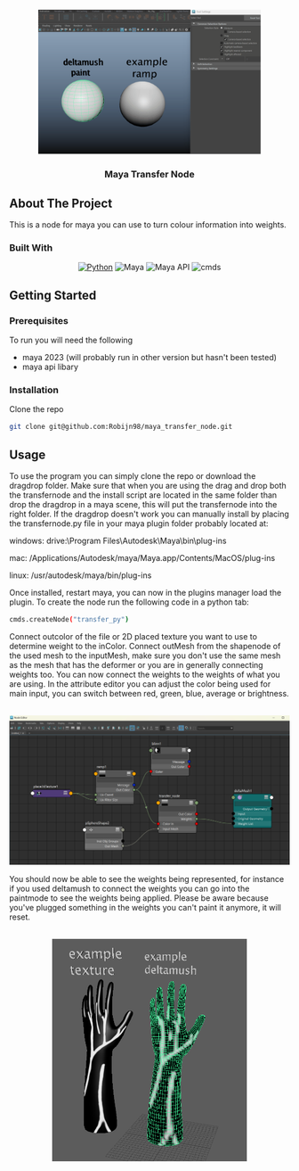 <!-- PROJECT LOGO -->
<br />
<div align="center">
  <a href="https://github.com/NCCA/pipeline-project-Robijn98/tree/main/images">
    <img src="images/showDeltapaint.gif" alt="Logo" width="400">
  </a>
  <h3 align="center">Maya Transfer Node</h3>
  
</div>

<!-- ABOUT THE PROJECT -->
## About The Project

This is a node for maya you can use to turn colour information into weights. 


### Built With
<div align="center">
  
[![Python](https://img.shields.io/badge/Python-3776AB.svg?&logo=python&logoColor=white)](#)
![Maya](https://img.shields.io/badge/Maya-00A3E0?&logo=autodesk&logoColor=white)
![Maya API](https://img.shields.io/badge/Maya--API-1D5C88?&logo=code&logoColor=white)
![cmds](https://img.shields.io/badge/Maya--cmds-232F3E?&logo=python&logoColor=white)


</div>

<!-- GETTING STARTED -->
## Getting Started
### Prerequisites

To run you will need the following 
- maya 2023
(will probably run in other version but hasn't been tested)
- maya api libary

### Installation
Clone the repo
   ```sh
   git clone git@github.com:Robijn98/maya_transfer_node.git
   ```
<!-- USAGE EXAMPLES -->
## Usage

To use the program you can simply clone the repo or download the dragdrop folder. 
Make sure that when you are using the drag and drop both the transfernode and the 
install script are located in the same folder than drop the dragdrop in a maya scene,
this will put the transfernode into the right folder. If the dragdrop doesn't work you can 
manually install by placing the transfernode.py file in your maya plugin folder probably 
located at:

windows: drive:\\Program Files\\Autodesk\\Maya<version>\\bin\\plug-ins

mac: /Applications/Autodesk/maya<version>/Maya.app/Contents/MacOS/plug-ins

linux: /usr/autodesk/maya<version>/bin/plug-ins

Once installed, restart maya, you can now in the plugins manager load the plugin. 
To create the node run the following code in a python tab:
   ```sh
cmds.createNode("transfer_py") 
   ```
Connect outcolor of the file or 2D placed texture you want to use to determine weight to the inColor. 
Connect outMesh from the shapenode of the used mesh to the inputMesh, make sure you don't use the same
mesh as the mesh that has the deformer or you are in generally connecting weights too. You can now connect
the weights to the weights of what you are using. In the attribute editor you can adjust the color being used
for main input, you can switch between red, green, blue, average or brightness. 
 
<br />
<div align="center">
  <a href="https://github.com/NCCA/pipeline-project-Robijn98/tree/main/images">
    <img src="images/example_balls.png" alt="Logo" width="700">
  </a>

  
</div>

You should now be able to see the weights being represented, for instance if you used deltamush to connect the weights
you can go into the paintmode to see the weights being applied. Please be aware because you've plugged something in the 
weights you can't paint it anymore, it will reset. 

<br />
<div align="center">
  <a href="https://github.com/NCCA/pipeline-project-Robijn98/tree/main/images">
    <img src="images/example_node_hand.png" alt="Logo" width="350">
  </a>

  
</div>


